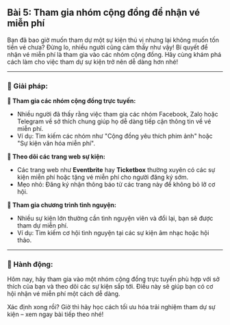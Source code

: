 ## Bài 5: Tham gia nhóm cộng đồng để nhận vé miễn phí

Bạn đã bao giờ muốn tham dự một sự kiện thú vị nhưng lại không muốn tốn tiền vé chưa? Đừng lo, nhiều người cũng cảm thấy như vậy! Bí quyết để nhận vé miễn phí là tham gia vào các nhóm cộng đồng. Hãy cùng khám phá cách làm cho việc tham dự sự kiện trở nên dễ dàng hơn nhé!

---

### 📌 Giải pháp:

**🔹 Tham gia các nhóm cộng đồng trực tuyến:**

- Nhiều người đã thấy rằng việc tham gia các nhóm Facebook, Zalo hoặc Telegram về sở thích chung giúp họ dễ dàng tiếp cận thông tin về vé miễn phí.  
- Ví dụ: Tìm kiếm các nhóm như "Cộng đồng yêu thích phim ảnh" hoặc "Sự kiện văn hóa miễn phí".

**🔹 Theo dõi các trang web sự kiện:**

- Các trang web như **Eventbrite** hay **Ticketbox** thường xuyên có các sự kiện miễn phí hoặc tặng vé miễn phí cho người đăng ký sớm.  
- Mẹo nhỏ: Đăng ký nhận thông báo từ các trang này để không bỏ lỡ cơ hội.

**🔹 Tham gia chương trình tình nguyện:**

- Nhiều sự kiện lớn thường cần tình nguyện viên và đổi lại, bạn sẽ được tham dự miễn phí.  
- Ví dụ: Tìm kiếm cơ hội tình nguyện tại các sự kiện âm nhạc hoặc hội thảo.

---

### 🚀 Hành động:

Hôm nay, hãy tham gia vào một nhóm cộng đồng trực tuyến phù hợp với sở thích của bạn và theo dõi các sự kiện sắp tới. Điều này sẽ giúp bạn có cơ hội nhận vé miễn phí một cách dễ dàng.

Xác định xong rồi? Giờ thì hãy học cách tối ưu hóa trải nghiệm tham dự sự kiện – xem ngay bài tiếp theo nhé!